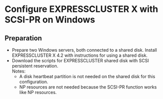 # Configure EXPRESSCLUSTER X with SCSI-PR on Windows
## Preparation
- Prepare two Windows servers, both connected to a shared disk. Install EXPRESSCLUSTER X 4.2 with instructions for using a shared disk.    
- Download the scripts for EXPRESSCLUSTER shared disk with SCSI persistent reservation.    
Notes:    
    - A disk heartbeat partition is not needed on the shared disk for this configuration.    
    - NP resources are not needed because the SCSI-PR function works like NP resources.


